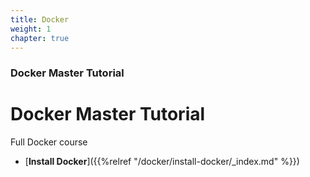```yaml
---
title: Docker
weight: 1
chapter: true
---
```


### Docker Master Tutorial

# Docker Master Tutorial

Full Docker course


* [**Install Docker**]({{%relref "/docker/install-docker/_index.md" %}})